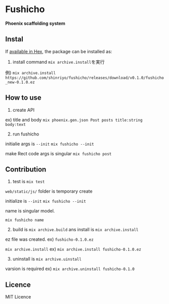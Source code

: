 # Fushicho

**Phoenix scaffolding system**

## Instal

If [available in Hex](https://hex.pm/docs/publish), the package can be installed as:

  1. install command `mix archive.install`を実行

 例) `mix archive.install https://github.com/shinriyo/fushicho/releases/download/v0.1.0/fushicho_new-0.1.0.ez`

## How to use

 1. create API

 ex) title and body
 `mix phoenix.gen.json Post posts title:string body:text`

 2. run fushicho

 initialie args is `--init`
 `mix fushicho --init`

 make Rect code args is singular
 `mix fushicho post`

## Contribution

  1. test is `mix test`

  `web/static/js/` folder is temporary create

  initialize is `--init`
  `mix fushicho --init`

  name is singular model.

  `mix fushicho name`

 2. build is `mix archive.build` ans install is `mix archive.install`

 ez file was created.
 ex) `fushicho-0.1.0.ez`

  `mix archive.install`
 ex) `mix archive.install fushicho-0.1.0.ez`

 3. uninstall is `mix archive.uinstall`

 varsion is required
 ex) `mix archive.uninstall fushicho-0.1.0`

## Licence

 MIT Licence
